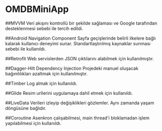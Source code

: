 # OMDBMiniApp
##MVVM
Veri akışını kontrollü bir şekilde sağlaması ve Google tarafından desteklenmesi sebebi ile tercih edildi.

##Android Navigation Component
Sayfa geçişlerinde belirli ilkelere bağlı kalarak kullanıcı deneyimi sunar. Standartlaştırılmış kaynaklar sunması sebebi ile kullanıldı.

##Retrofit
Web servislerden JSON çıktılarını alabilmek için kullanılmıştır.

##Dagger-Hilt Dependency Injection
Projedeki manuel oluşacak bağımlılıkları azaltmak için kullanılmıştır.

##Timber
Log almak için kullanıldı.

##Glide
Resim urllerini uygulamaya dahil etmek için kullanıldı.

##LiveData
Verileri izleyip değişiklikleri gözlemler. Aynı zamanda yaşam döngüsüne bağlıdır.

##Coroutine
Asenkron çalışabilmesi, main thread'i bloklamadan işlem yapılabilmesi için kullanıldı.

